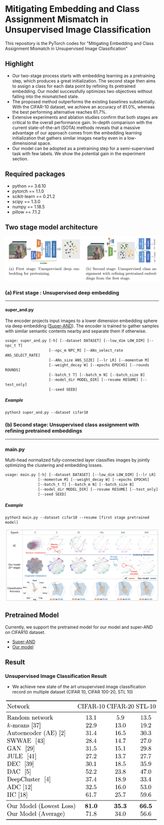 # Mitigating Embedding and Class Assignment Mismatch in Unsupervised Image Classification #
This repository is the PyTorch codes for "Mitigating Embedding and Class Assignment Mismatch in Unsupervised Image Classification"
## Highlight ##
* Our two-stage process starts with embedding learning as a pretraining step, which produces a great initialization. The second stage then aims to assign a class for each data point by refining its pretrained embedding. Our model successfully optimizes two objectives without falling into the mismatched state.
* The proposed method outperforms the existing baselines substantially. With the CIFAR-10 dataset, we achieve an accuracy of 81.0%, whereas the best performing alternative reaches 61.7%.
* Extensive experiments and ablation studies confirm that both stages are critical to the overall performance gain. In-depth comparison with the current state-of-the-art (SOTA) methods reveals that a massive advantage of our approach comes from the embedding learning initialization that gathers similar images nearby even in a low-dimensional space.
* Our model can be adopted as a pretraining step for a semi-supervised task with few labels. We show the potential gain in the experiment section.

## Required packages ##
- python == 3.6.10
- pytorch == 1.1.0
- scikit-learn == 0.21.2
- scipy == 1.3.0
- numpy == 1.18.5
- pillow == 7.1.2


## Two stage model architecture ##
<center><img src="./fig/model_arch.png"> </center>

### (a) First stage : Unsupervised deep embedding
* * *
#### super_and.py 
The encoder projects input images to a lower dimension embedding sphere via deep embedding ([Super-AND](https://github.com/super-AND/super-AND)). The encoder is trained to gather samples with similar semantic contents nearby and separate them if otherwise.

```
usage: super_and.py [-h] [--dataset DATASET] [--low_dim LOW_DIM] [--npc_t T]
                    [--npc_m NPC_M] [--ANs_select_rate ANS_SELECT_RATE]
                    [--ANs_size ANS_SIZE] [--lr LR] [--momentum M]
                    [--weight_decay W] [--epochs EPOCHS] [--rounds ROUNDS]
                    [--batch_t T] [--batch_m N] [--batch_size B]
                    [--model_dir MODEL_DIR] [--resume RESUME] [--test_only]
                    [--seed SEED]
```
##### Example #####
```
python3 super_and.py --dataset cifar10
```




### (b) Second stage: Unsupervised class assignment with refining pretrained embeddings
* * *
### main.py
Multi-head normalized fully-connected layer classifies images by jointly optimizing the clustering and embedding losses.

```
usage: main.py [-h] [--dataset DATASET] [--low_dim LOW_DIM] [--lr LR]
               [--momentum M] [--weight_decay W] [--epochs EPOCHS]
               [--batch_t T] [--batch_m N] [--batch_size B]
               [--model_dir MODEL_DIR] [--resume RESUME] [--test_only]
               [--seed SEED]
```
##### Example #####

```
python3 main.py --dataset cifar10 --resume [first stage pretrained model]
```

<img src="./fig/stage2.png"> 

## Pretrained Model ##
Currently, we support the pretrained model for our model and super-AND on CIFAR10 dataset.
* [Super-AND](https://drive.google.com/file/d/1cABTquqOl5N2Wbchxs0-DBI6OVfnqY5J/view?usp=sharing)
* [Our model](https://drive.google.com/file/d/1H3ppCkPQNHFEYQS4PLuV26Cp3HpbG4Nb/view?usp=sharing)

## Result ##

### Unsupervised Image Classification Result ###
* We achieve new state of the art unsupervised image classification record on multiple dataset (CIFAR 10, CIFAR 100-20, STL 10)
<img src="./fig/model_result.png" width="500" height="400"> 



